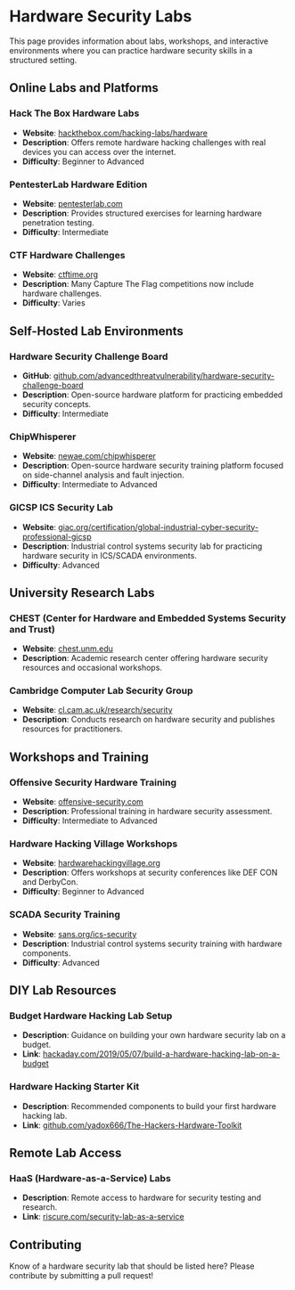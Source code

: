 # Hardware Security Labs

This page provides information about labs, workshops, and interactive environments where you can practice hardware security skills in a structured setting.

## Online Labs and Platforms

### Hack The Box Hardware Labs
- **Website**: [hackthebox.com/hacking-labs/hardware](https://www.hackthebox.com/)
- **Description**: Offers remote hardware hacking challenges with real devices you can access over the internet.
- **Difficulty**: Beginner to Advanced

### PentesterLab Hardware Edition
- **Website**: [pentesterlab.com](https://pentesterlab.com/)
- **Description**: Provides structured exercises for learning hardware penetration testing.
- **Difficulty**: Intermediate

### CTF Hardware Challenges
- **Website**: [ctftime.org](https://ctftime.org/)
- **Description**: Many Capture The Flag competitions now include hardware challenges.
- **Difficulty**: Varies

## Self-Hosted Lab Environments

### Hardware Security Challenge Board
- **GitHub**: [github.com/advancedthreatvulnerability/hardware-security-challenge-board](https://github.com/advancedthreatvulnerability/hardware-security-challenge-board)
- **Description**: Open-source hardware platform for practicing embedded security concepts.
- **Difficulty**: Intermediate

### ChipWhisperer
- **Website**: [newae.com/chipwhisperer](https://www.newae.com/chipwhisperer)
- **Description**: Open-source hardware security training platform focused on side-channel analysis and fault injection.
- **Difficulty**: Intermediate to Advanced

### GICSP ICS Security Lab
- **Website**: [giac.org/certification/global-industrial-cyber-security-professional-gicsp](https://www.giac.org/certification/global-industrial-cyber-security-professional-gicsp)
- **Description**: Industrial control systems security lab for practicing hardware security in ICS/SCADA environments.
- **Difficulty**: Advanced

## University Research Labs

### CHEST (Center for Hardware and Embedded Systems Security and Trust)
- **Website**: [chest.unm.edu](https://chest.unm.edu/)
- **Description**: Academic research center offering hardware security resources and occasional workshops.

### Cambridge Computer Lab Security Group
- **Website**: [cl.cam.ac.uk/research/security](https://www.cl.cam.ac.uk/research/security/)
- **Description**: Conducts research on hardware security and publishes resources for practitioners.

## Workshops and Training

### Offensive Security Hardware Training
- **Website**: [offensive-security.com](https://www.offensive-security.com/)
- **Description**: Professional training in hardware security assessment.
- **Difficulty**: Intermediate to Advanced

### Hardware Hacking Village Workshops
- **Website**: [hardwarehackingvillage.org](https://www.hardwarehackingvillage.org/)
- **Description**: Offers workshops at security conferences like DEF CON and DerbyCon.
- **Difficulty**: Beginner to Advanced

### SCADA Security Training
- **Website**: [sans.org/ics-security](https://www.sans.org/ics-security/)
- **Description**: Industrial control systems security training with hardware components.
- **Difficulty**: Advanced

## DIY Lab Resources

### Budget Hardware Hacking Lab Setup
- **Description**: Guidance on building your own hardware security lab on a budget.
- **Link**: [hackaday.com/2019/05/07/build-a-hardware-hacking-lab-on-a-budget](https://hackaday.com/2019/05/07/build-a-hardware-hacking-lab-on-a-budget/)

### Hardware Hacking Starter Kit
- **Description**: Recommended components to build your first hardware hacking lab.
- **Link**: [github.com/yadox666/The-Hackers-Hardware-Toolkit](https://github.com/yadox666/The-Hackers-Hardware-Toolkit)

## Remote Lab Access

### HaaS (Hardware-as-a-Service) Labs
- **Description**: Remote access to hardware for security testing and research.
- **Link**: [riscure.com/security-lab-as-a-service](https://www.riscure.com/security-lab-as-a-service/)

## Contributing

Know of a hardware security lab that should be listed here? Please contribute by submitting a pull request!
